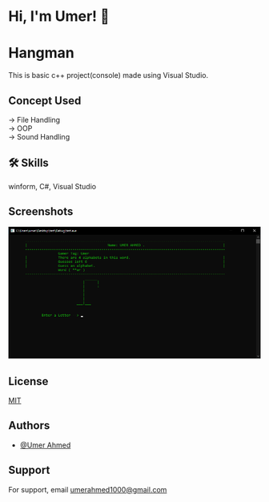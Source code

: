 # Hi, I'm Umer! 👋

# Hangman
This is basic c++ project(console) made using Visual Studio.

## Concept Used
  -> File Handling
  <br>
  -> OOP
  <br>
  -> Sound Handling

## 🛠 Skills
winform, C#, Visual Studio


## Screenshots

![App Screenshot](https://github.com/imumer12/Hangman/blob/main/Resources/Hangman.png)


## License

[MIT](https://choosealicense.com/licenses/mit/)


## Authors

- [@Umer Ahmed](https://www.github.com/imumer12)


## Support

For support, email umerahmed1000@gmail.com


